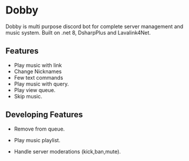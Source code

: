 
# Dobby

Dobby is multi purpose discord bot for complete server management and music system. Built on .net 8, DsharpPlus and Lavalink4Net. 

## Features

- Play music with link
- Change Nicknames
- Few text commands
- Play music with query.
- Play view queue.
- Skip music.

## Developing Features
- Remove from queue.

- Play music playlist.
- Handle server moderations (kick,ban,mute).



